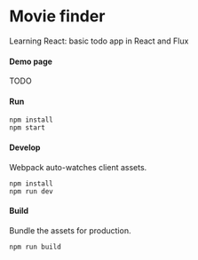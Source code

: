 # Movie finder
Learning React: basic todo app in React and Flux

#### Demo page
TODO


#### Run

```
npm install
npm start
```

#### Develop

Webpack auto-watches client assets.

```
npm install
npm run dev
```

#### Build

Bundle the assets for production.

```
npm run build
```


